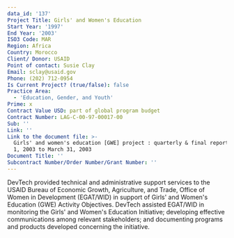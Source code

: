 ```yaml
---
data_id: '137'
Project Title: Girls' and Women's Education
Start Year: '1997'
End Year: '2003'
ISO3 Code: MAR
Region: Africa
Country: Morocco
Client/ Donor: USAID
Point of contact: Susie Clay
Email: sclay@usaid.gov
Phone: (202) 712-0954
Is Current Project? (true/false): false
Practice Area:
  - 'Education, Gender, and Youth'
Prime: x
Contract Value USD: part of global program budget
Contract Number: LAG-C-00-97-00017-00
Sub: ''
Link: ''
Link to the document file: >-
  Girls' and women's education [GWE] project : quarterly & final report, January
  1, 2003 to March 31, 2003
Document Title: ''
Subcontract Number/Order Number/Grant Number: ''
---
```



DevTech provided technical and administrative support services to the USAID Bureau of Economic Growth, Agriculture, and Trade, Office of Women in Development (EGAT/WID) in support of Girls' and Women's Education (GWE) Activity Objectives. DevTech assisted EGAT/WID in monitoring the Girls' and Women's Education Initiative; developing effective communications among relevant stakeholders; and documenting programs and products developed concerning the initiative.